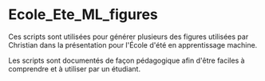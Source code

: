 # Ecole_Ete_ML_figures

Ces scripts sont utilisées pour générer plusieurs des figures utilisées par Christian dans la présentation pour 
l'École d'été en apprentissage machine. 

Les scripts sont documentés de façon pédagogique afin d'être faciles à comprendre et à utiliser par un étudiant. 
